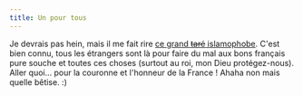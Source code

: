 ```yaml
---
title: Un pour tous
---
```


Je devrais pas hein, mais il me fait rire [ce grand <del>taré</del>
islamophobe](http://xrl.us/kz7m). C'est bien connu, tous les étrangers sont là
pour faire du mal aux bons français pure souche et toutes ces choses (surtout
au roi, mon Dieu protégez-nous). Aller quoi... pour la couronne et l'honneur
de la France ! Ahaha non mais quelle bêtise. :)

